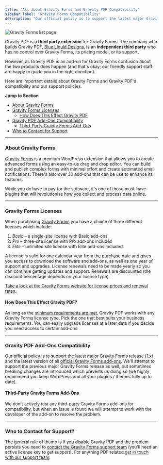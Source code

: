 ```yaml
---
title: "All about Gravity Forms and Gravity PDF Compatibility"
sidebar_label: "Gravity Forms Compatibility"
description: "Our official policy is to support the latest major Gravity Forms release (1.x) and the latest version of all official Gravity Forms add-ons."
---
```


![Gravity Forms list page](https://resources.gravitypdf.com/uploads/2015/10/forms-page.png) 

Gravity PDF is a **third party extension** for Gravity Forms. The company who builds Gravity PDF, [Blue Liquid Designs](http://www.blueliquiddesigns.com.au/), is an **independent third party** who has no control over Gravity Forms, its pricing model, or its support. 

However, as Gravity PDF is an add-on for Gravity Forms confusion about the two products does happen (and that's okay; our friendly support staff are happy to guide you in the right direction). 

Here are important details about Gravity Forms and Gravity PDF's compatibility and our support policies.

**Jump to Section**

* [About Gravity Forms](#about-gravityforms)
* [Gravity Forms Licenses](#gravityforms-licenses)
    * [How Does This Effect Gravity PDF](#how-does-this-effect-gravitypdf)
* [Gravity PDF Add-Ons Compatibility](#gravitypdf-addon-compatibility)
    * [Third-Party Gravity Forms Add-Ons](#third-party-gravityforms-addons)
* [Who to Contact for Support](#who-to-contact-for-support)

---

### About Gravity Forms 

[Gravity Forms](https://rocketgenius.pxf.io/c/1211356/445235/7938) is a premium WordPress extension that allows you to create advanced forms using an easy-to-us drag and drop editor. You can build and publish complex forms with minimal effort and create automated email notifications. There's also over 30 add-ons that can be use to enhance its features. 

While you do have to pay for the software, it's one of those must-have plugins that will revolutionise how you collect and process data online.

---

### Gravity Forms Licenses 

When purchasing [Gravity Forms](https://rocketgenius.pxf.io/c/1211356/445235/7938) you have a choice of three different licenses which include:

1. *Basic* – a single-site license with Basic add-ons
1. *Pro* – three-site license with Pro add-ons included
1. *Elite* – unlimited site license with Elite add-ons included

A license is valid for one calendar year from the purchase date and gives you access to download the software and add-ons, as well as one year of support and upgrades. License renewals need to be made yearly so you can continue getting updates and support. Renewals are discounted (the discount percentage depends on your license type). 

[Take a look at the Gravity Forms website for license prices and renewal rates](https://rocketgenius.pxf.io/c/1211356/445235/7938?u=https%3A%2F%2Fwww.gravityforms.com%2Fpricing%2F).

#### How Does This Effect Gravity PDF? 

As long as the [minimum requirements are met](user-installation.md#requirements), Gravity PDF works with any Gravity Forms license type. Pick the one that best suits your business requirements. You can easily upgrade licenses at a later date if you decide you need access to certain add-ons.

---

### Gravity PDF Add-Ons Compatibility 

Our official policy is to support the latest major Gravity Forms release (1.x) and the latest version of all [official Gravity Forms add-ons](https://rocketgenius.pxf.io/c/1211356/445235/7938?u=https%3A%2F%2Fwww.gravityforms.com%2Fadd-ons%2F). We'll attempt to support the previous major Gravity Forms release as well, but sometimes breaking changes are introduced which prevents us doing so (we highly recommend you keep WordPress and all your plugins / themes fully up to date).

#### Third-Party Gravity Forms Add-Ons 

We don't actively test any third-party Gravity Forms add-ons for compatibility, but when an issue is found we will *attempt* to work with the developer of the add-on to resolve the problem.

---

### Who to Contact for Support? 

The general rule of thumb is if you disable Gravity PDF and the problem persists you need to [contact the Gravity Forms support team](https://rocketgenius.pxf.io/c/1211356/445235/7938?u=https%3A%2F%2Fwww.gravityforms.com%2Fsupport%2F) (you'll need an active license key to get support). For anything PDF related [get in touch with our support team](https://gravitypdf.com/support/).